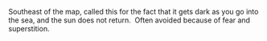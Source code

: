 Southeast of the map, called this for the fact that it gets dark as you go into the sea, and the sun does not return.  Often avoided because of fear and superstition.